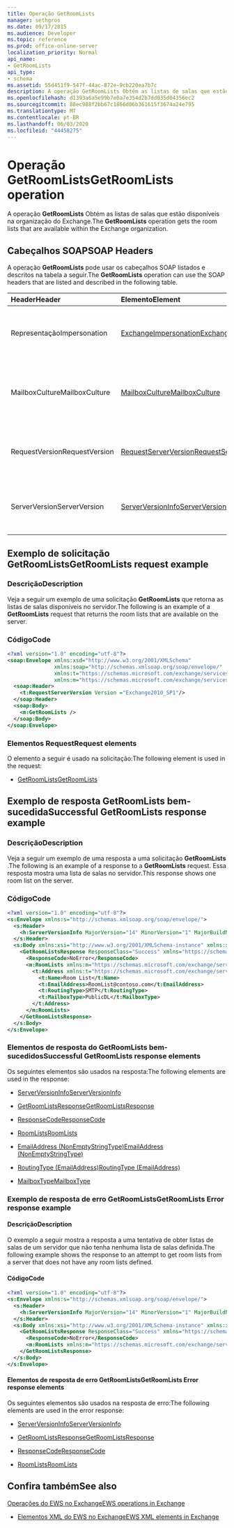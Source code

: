 ```yaml
---
title: Operação GetRoomLists
manager: sethgros
ms.date: 09/17/2015
ms.audience: Developer
ms.topic: reference
ms.prod: office-online-server
localization_priority: Normal
api_name:
- GetRoomLists
api_type:
- schema
ms.assetid: 55d451f9-547f-44ac-872e-9cb220ea7b7c
description: A operação GetRoomLists Obtém as listas de salas que estão disponíveis na organização do Exchange.
ms.openlocfilehash: d1393a6a5e99b7e0a7e354d2b7dd035d04356ec2
ms.sourcegitcommit: 88ec988f2bb67c1866d06b361615f3674a24e795
ms.translationtype: MT
ms.contentlocale: pt-BR
ms.lasthandoff: 06/03/2020
ms.locfileid: "44458275"
---
```

# <a name="getroomlists-operation"></a><span data-ttu-id="037dc-103">Operação GetRoomLists</span><span class="sxs-lookup"><span data-stu-id="037dc-103">GetRoomLists operation</span></span>

<span data-ttu-id="037dc-104">A operação **GetRoomLists** Obtém as listas de salas que estão disponíveis na organização do Exchange.</span><span class="sxs-lookup"><span data-stu-id="037dc-104">The **GetRoomLists** operation gets the room lists that are available within the Exchange organization.</span></span> 
  
## <a name="soap-headers"></a><span data-ttu-id="037dc-105">Cabeçalhos SOAP</span><span class="sxs-lookup"><span data-stu-id="037dc-105">SOAP Headers</span></span>

<span data-ttu-id="037dc-106">A operação **GetRoomLists** pode usar os cabeçalhos SOAP listados e descritos na tabela a seguir.</span><span class="sxs-lookup"><span data-stu-id="037dc-106">The **GetRoomLists** operation can use the SOAP headers that are listed and described in the following table.</span></span> 
  
|<span data-ttu-id="037dc-107">**Header**</span><span class="sxs-lookup"><span data-stu-id="037dc-107">**Header**</span></span>|<span data-ttu-id="037dc-108">**Elemento**</span><span class="sxs-lookup"><span data-stu-id="037dc-108">**Element**</span></span>|<span data-ttu-id="037dc-109">**Descrição**</span><span class="sxs-lookup"><span data-stu-id="037dc-109">**Description**</span></span>|
|:-----|:-----|:-----|
|<span data-ttu-id="037dc-110">Representação</span><span class="sxs-lookup"><span data-stu-id="037dc-110">Impersonation</span></span>  <br/> |[<span data-ttu-id="037dc-111">ExchangeImpersonation</span><span class="sxs-lookup"><span data-stu-id="037dc-111">ExchangeImpersonation</span></span>](exchangeimpersonation.md) <br/> |<span data-ttu-id="037dc-112">Identifica o usuário que o aplicativo cliente está representando.</span><span class="sxs-lookup"><span data-stu-id="037dc-112">Identifies the user whom the client application is impersonating.</span></span>  <br/> |
|<span data-ttu-id="037dc-113">MailboxCulture</span><span class="sxs-lookup"><span data-stu-id="037dc-113">MailboxCulture</span></span>  <br/> |[<span data-ttu-id="037dc-114">MailboxCulture</span><span class="sxs-lookup"><span data-stu-id="037dc-114">MailboxCulture</span></span>](mailboxculture.md) <br/> |<span data-ttu-id="037dc-115">Identifica a cultura RFC3066 a ser usada para acessar a caixa de correio.</span><span class="sxs-lookup"><span data-stu-id="037dc-115">Identifies the RFC3066 culture to be used to access the mailbox.</span></span>  <br/> |
|<span data-ttu-id="037dc-116">RequestVersion</span><span class="sxs-lookup"><span data-stu-id="037dc-116">RequestVersion</span></span>  <br/> |[<span data-ttu-id="037dc-117">RequestServerVersion</span><span class="sxs-lookup"><span data-stu-id="037dc-117">RequestServerVersion</span></span>](requestserverversion.md) <br/> |<span data-ttu-id="037dc-118">Identifica a versão do esquema para a solicitação de operação.</span><span class="sxs-lookup"><span data-stu-id="037dc-118">Identifies the schema version for the operation request.</span></span>  <br/> |
|<span data-ttu-id="037dc-119">ServerVersion</span><span class="sxs-lookup"><span data-stu-id="037dc-119">ServerVersion</span></span>  <br/> |[<span data-ttu-id="037dc-120">ServerVersionInfo</span><span class="sxs-lookup"><span data-stu-id="037dc-120">ServerVersionInfo</span></span>](serverversioninfo.md) <br/> |<span data-ttu-id="037dc-121">Identifica a versão do servidor que respondeu à solicitação.</span><span class="sxs-lookup"><span data-stu-id="037dc-121">Identifies the version of the server that responded to the request.</span></span>  <br/> |
   
## <a name="getroomlists-request-example"></a><span data-ttu-id="037dc-122">Exemplo de solicitação GetRoomLists</span><span class="sxs-lookup"><span data-stu-id="037dc-122">GetRoomLists request example</span></span>

### <a name="description"></a><span data-ttu-id="037dc-123">Descrição</span><span class="sxs-lookup"><span data-stu-id="037dc-123">Description</span></span>

<span data-ttu-id="037dc-124">Veja a seguir um exemplo de uma solicitação **GetRoomLists** que retorna as listas de salas disponíveis no servidor.</span><span class="sxs-lookup"><span data-stu-id="037dc-124">The following is an example of a **GetRoomLists** request that returns the room lists that are available on the server.</span></span> 
  
### <a name="code"></a><span data-ttu-id="037dc-125">Código</span><span class="sxs-lookup"><span data-stu-id="037dc-125">Code</span></span>

```XML
<?xml version="1.0" encoding="utf-8"?>
<soap:Envelope xmlns:xsd="http://www.w3.org/2001/XMLSchema"
               xmlns:soap="http://schemas.xmlsoap.org/soap/envelope/"
               xmlns:t="https://schemas.microsoft.com/exchange/services/2006/types"
               xmlns:m="https://schemas.microsoft.com/exchange/services/2006/messages">
  <soap:Header>
    <t:RequestServerVersion Version ="Exchange2010_SP1"/>
  </soap:Header>
  <soap:Body>
    <m:GetRoomLists />
  </soap:Body>
</soap:Envelope>

```

### <a name="request-elements"></a><span data-ttu-id="037dc-126">Elementos Request</span><span class="sxs-lookup"><span data-stu-id="037dc-126">Request elements</span></span>

<span data-ttu-id="037dc-127">O elemento a seguir é usado na solicitação:</span><span class="sxs-lookup"><span data-stu-id="037dc-127">The following element is used in the request:</span></span>
  
- [<span data-ttu-id="037dc-128">GetRoomLists</span><span class="sxs-lookup"><span data-stu-id="037dc-128">GetRoomLists</span></span>](getroomlists.md)
    
## <a name="successful-getroomlists-response-example"></a><span data-ttu-id="037dc-129">Exemplo de resposta GetRoomLists bem-sucedida</span><span class="sxs-lookup"><span data-stu-id="037dc-129">Successful GetRoomLists response example</span></span>

### <a name="description"></a><span data-ttu-id="037dc-130">Descrição</span><span class="sxs-lookup"><span data-stu-id="037dc-130">Description</span></span>

<span data-ttu-id="037dc-131">Veja a seguir um exemplo de uma resposta a uma solicitação **GetRoomLists** .</span><span class="sxs-lookup"><span data-stu-id="037dc-131">The following is an example of a response to a **GetRoomLists** request.</span></span> <span data-ttu-id="037dc-132">Essa resposta mostra uma lista de salas no servidor.</span><span class="sxs-lookup"><span data-stu-id="037dc-132">This response shows one room list on the server.</span></span> 
  
### <a name="code"></a><span data-ttu-id="037dc-133">Código</span><span class="sxs-lookup"><span data-stu-id="037dc-133">Code</span></span>

```XML
<?xml version="1.0" encoding="utf-8"?>
<s:Envelope xmlns:s="http://schemas.xmlsoap.org/soap/envelope/">
  <s:Header>
    <h:ServerVersionInfo MajorVersion="14" MinorVersion="1" MajorBuildNumber="164" MinorBuildNumber="0" Version="Exchange2010_SP1" xmlns:h="https://schemas.microsoft.com/exchange/services/2006/types" xmlns="https://schemas.microsoft.com/exchange/services/2006/types" xmlns:xsi="http://www.w3.org/2001/XMLSchema-instance" xmlns:xsd="http://www.w3.org/2001/XMLSchema"/>
  </s:Header>
  <s:Body xmlns:xsi="http://www.w3.org/2001/XMLSchema-instance" xmlns:xsd="http://www.w3.org/2001/XMLSchema">
    <GetRoomListsResponse ResponseClass="Success" xmlns="https://schemas.microsoft.com/exchange/services/2006/messages">
      <ResponseCode>NoError</ResponseCode>
      <m:RoomLists xmlns:m="https://schemas.microsoft.com/exchange/services/2006/messages">
        <t:Address xmlns:t="https://schemas.microsoft.com/exchange/services/2006/types">
          <t:Name>Room List</t:Name>
          <t:EmailAddress>RoomList@contoso.com</t:EmailAddress>
          <t:RoutingType>SMTP</t:RoutingType>
          <t:MailboxType>PublicDL</t:MailboxType>
        </t:Address>
      </m:RoomLists>
    </GetRoomListsResponse>
  </s:Body>
</s:Envelope>

```

### <a name="successful-getroomlists-response-elements"></a><span data-ttu-id="037dc-134">Elementos de resposta do GetRoomLists bem-sucedidos</span><span class="sxs-lookup"><span data-stu-id="037dc-134">Successful GetRoomLists response elements</span></span>

<span data-ttu-id="037dc-135">Os seguintes elementos são usados na resposta:</span><span class="sxs-lookup"><span data-stu-id="037dc-135">The following elements are used in the response:</span></span>
  
- [<span data-ttu-id="037dc-136">ServerVersionInfo</span><span class="sxs-lookup"><span data-stu-id="037dc-136">ServerVersionInfo</span></span>](serverversioninfo.md)
    
- [<span data-ttu-id="037dc-137">GetRoomListsResponse</span><span class="sxs-lookup"><span data-stu-id="037dc-137">GetRoomListsResponse</span></span>](getroomlistsresponse.md)
    
- [<span data-ttu-id="037dc-138">ResponseCode</span><span class="sxs-lookup"><span data-stu-id="037dc-138">ResponseCode</span></span>](responsecode.md)
    
- [<span data-ttu-id="037dc-139">RoomLists</span><span class="sxs-lookup"><span data-stu-id="037dc-139">RoomLists</span></span>](roomlists.md)
    
- [<span data-ttu-id="037dc-140">EmailAddress (NonEmptyStringType)</span><span class="sxs-lookup"><span data-stu-id="037dc-140">EmailAddress (NonEmptyStringType)</span></span>](emailaddress-nonemptystringtype.md)
    
- [<span data-ttu-id="037dc-141">RoutingType (EmailAddress)</span><span class="sxs-lookup"><span data-stu-id="037dc-141">RoutingType (EmailAddress)</span></span>](routingtype-emailaddress.md)
    
- [<span data-ttu-id="037dc-142">MailboxType</span><span class="sxs-lookup"><span data-stu-id="037dc-142">MailboxType</span></span>](mailboxtype.md)
    
### <a name="getroomlists-error-response-example"></a><span data-ttu-id="037dc-143">Exemplo de resposta de erro GetRoomLists</span><span class="sxs-lookup"><span data-stu-id="037dc-143">GetRoomLists Error response example</span></span>

#### <a name="description"></a><span data-ttu-id="037dc-144">Descrição</span><span class="sxs-lookup"><span data-stu-id="037dc-144">Description</span></span>

<span data-ttu-id="037dc-145">O exemplo a seguir mostra a resposta a uma tentativa de obter listas de salas de um servidor que não tenha nenhuma lista de salas definida.</span><span class="sxs-lookup"><span data-stu-id="037dc-145">The following example shows the response to an attempt to get room lists from a server that does not have any room lists defined.</span></span>
  
#### <a name="code"></a><span data-ttu-id="037dc-146">Código</span><span class="sxs-lookup"><span data-stu-id="037dc-146">Code</span></span>

```XML
<?xml version="1.0" encoding="utf-8"?>
<s:Envelope xmlns:s="http://schemas.xmlsoap.org/soap/envelope/">
  <s:Header>
    <h:ServerVersionInfo MajorVersion="14" MinorVersion="1" MajorBuildNumber="164" MinorBuildNumber="0" Version="Exchange2010_SP1" xmlns:h="https://schemas.microsoft.com/exchange/services/2006/types" xmlns="https://schemas.microsoft.com/exchange/services/2006/types" xmlns:xsi="http://www.w3.org/2001/XMLSchema-instance" xmlns:xsd="http://www.w3.org/2001/XMLSchema"/>
  </s:Header>
  <s:Body xmlns:xsi="http://www.w3.org/2001/XMLSchema-instance" xmlns:xsd="http://www.w3.org/2001/XMLSchema">
    <GetRoomListsResponse ResponseClass="Success" xmlns="https://schemas.microsoft.com/exchange/services/2006/messages">
      <ResponseCode>NoError</ResponseCode>
      <m:RoomLists xmlns:m="https://schemas.microsoft.com/exchange/services/2006/messages"/>
    </GetRoomListsResponse>
  </s:Body>
</s:Envelope>

```

#### <a name="getroomlists-error-response-elements"></a><span data-ttu-id="037dc-147">Elementos de resposta de erro GetRoomLists</span><span class="sxs-lookup"><span data-stu-id="037dc-147">GetRoomLists Error response elements</span></span>

<span data-ttu-id="037dc-148">Os seguintes elementos são usados na resposta de erro:</span><span class="sxs-lookup"><span data-stu-id="037dc-148">The following elements are used in the error response:</span></span>
  
- [<span data-ttu-id="037dc-149">ServerVersionInfo</span><span class="sxs-lookup"><span data-stu-id="037dc-149">ServerVersionInfo</span></span>](serverversioninfo.md)
    
- [<span data-ttu-id="037dc-150">GetRoomListsResponse</span><span class="sxs-lookup"><span data-stu-id="037dc-150">GetRoomListsResponse</span></span>](getroomlistsresponse.md)
    
- [<span data-ttu-id="037dc-151">ResponseCode</span><span class="sxs-lookup"><span data-stu-id="037dc-151">ResponseCode</span></span>](responsecode.md)
    
- [<span data-ttu-id="037dc-152">RoomLists</span><span class="sxs-lookup"><span data-stu-id="037dc-152">RoomLists</span></span>](roomlists.md)
    
## <a name="see-also"></a><span data-ttu-id="037dc-153">Confira também</span><span class="sxs-lookup"><span data-stu-id="037dc-153">See also</span></span>



[<span data-ttu-id="037dc-154">Operações do EWS no Exchange</span><span class="sxs-lookup"><span data-stu-id="037dc-154">EWS operations in Exchange</span></span>](ews-operations-in-exchange.md)
  
- [<span data-ttu-id="037dc-155">Elementos XML do EWS no Exchange</span><span class="sxs-lookup"><span data-stu-id="037dc-155">EWS XML elements in Exchange</span></span>](ews-xml-elements-in-exchange.md)

